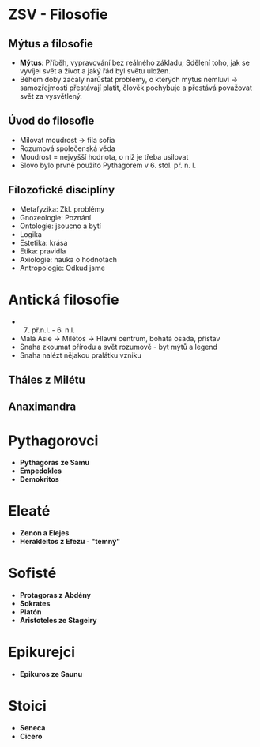 # ZSV - Filosofie

## Mýtus a filosofie
- **Mýtus**: Příběh, vypravování bez reálného základu; Sdělení toho, jak se vyvíjel svět a život a jaký řád byl světu uložen.
- Během doby začaly narůstat problémy, o kterých mýtus nemluví -> samozřejmosti přestávají platit, člověk pochybuje a přestává považovat svět za vysvětlený.

## Úvod do filosofie
- Milovat moudrost -> fila sofia
- Rozumová společenská věda
- Moudrost = nejvyšší hodnota, o niž je třeba usilovat
- Slovo bylo prvně použito Pythagorem v 6. stol. př. n. l.

## Filozofické disciplíny
- Metafyzika: Zkl. problémy
- Gnozeologie: Poznání
- Ontologie: jsoucno a bytí
- Logika
- Estetika: krása
- Etika: pravidla
- Axiologie: nauka o hodnotách
- Antropologie: Odkud jsme

# Antická filosofie
- 7. př.n.l. - 6. n.l.
- Malá Asie -> Milétos -> Hlavní centrum, bohatá osada, přístav
- Snaha zkoumat přírodu a svět rozumově - byt mýtů a legend
- Snaha nalézt nějakou pralátku vzniku

## Tháles z Milétu

## Anaximandra

# Pythagorovci
- **Pythagoras ze Samu**
- **Empedokles**
- **Demokritos**

# Eleaté
- **Zenon a Elejes**
- **Herakleitos z Efezu - "temný"**

# Sofisté
- **Protagoras z Abdény**
- **Sokrates**
- **Platón**
- **Aristoteles ze Stageiry**

# Epikurejci
- **Epikuros ze Saunu**

# Stoici
- **Seneca**
- **Cicero**
